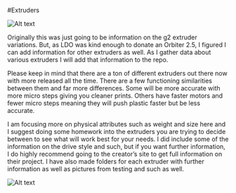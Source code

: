#Extruders

![Alt text](https://raw.github.com/TheKittieKatt/Information-Insights/Extruders/Extruders.jpg)

Originally this was just going to be information on the g2 extruder variations.  But, as LDO was kind enough to donate an Orbiter 2.5, I figured I can add information for other extruders as well.  As I gather data about various extruders I will add that information to the repo.   

Please keep in mind that there are a ton of different extruders out there now with more released all the time.   There are a few functioning similarities between them and far more differences.    Some will be more accurate with more micro steps giving you cleaner prints.   Others have faster motors and fewer micro steps meaning they will push plastic faster but be less accurate.   

I am focusing more on physical attributes such as weight and size here and I suggest doing some homework into the extruders you are trying to decide between to see what will work best for your needs.  I did include some of the information on the drive style and such, but if you want further information, I do highly recommend going to the creator’s site to get full information on their project.  I have also made folders for each extruder with further information as well as pictures from testing and such as well.

![Alt text](https://raw.github.com/TheKittieKatt/Information-Insights/Extruders/ExtruderTesting.jpg)
